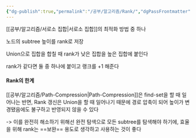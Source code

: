 ```yaml
---
{"dg-publish":true,"permalink":"/공부/알고리즘/Rank/","dgPassFrontmatter":true}
---
```


[[공부/알고리즘/서로소 집합\|서로소 집합]]의 최적화 방법 중 하나

노드의 subtree 높이를 rank로 저장

Union으로 집합을 합칠 때 rank가 낮은 집합을 높은 집합에 붙인다

rank가 같다면 둘 중 하나에 붙이고 랭크를 +1 해준다

#### Rank의 한계
[[공부/알고리즘/Path-Compression\|Path-Compression]]은 find-set을 할 때 일어나는 반면, Rank 갱신은 Union을 할 때 일어나기 때문에 경로 압축이 되어 높이가 변경됐음에도 불구하고 반영되지 않을  수 있다

-> 이를 완전히 해소하기 위해선 완전 탐색으로 모든 subtree를 탐색해야 하기에, 효율을 위해 rank는  ==보완== 용도로 생각하고 사용하는 것이 좋다